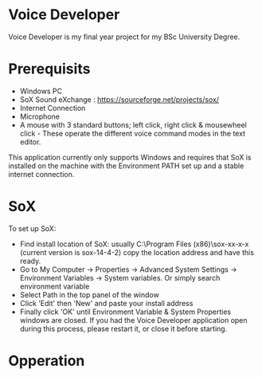 # Voice Developer
Voice Developer is my final year project for my BSc University Degree.

# Prerequisits
  - Windows PC
  - SoX Sound eXchange : https://sourceforge.net/projects/sox/
  - Internet Connection
  - Microphone
  - A mouse with 3 standard buttons; left click, right click & mousewheel click - These operate the different voice command modes in the text editor. 

This application currently only supports Windows and requires that SoX is installed on the machine with the Environment PATH set up and a stable internet connection.

# SoX
To set up SoX:
  - Find install location of SoX: usually C:\Program Files (x86)\sox-xx-x-x (current version is sox-14-4-2) copy the location address and have this ready.
  - Go to My Computer → Properties → Advanced System Settings → Environment Variables → System variables. Or simply search environment variable
  - Select Path in the top panel of the window
  - Click 'Edit' then 'New' and paste your install address 
  - Finally click 'OK' until Environment Variable & System Properties windows are closed.
If you had the Voice Developer application open during this process, please restart it, or close it before starting.

# Opperation
